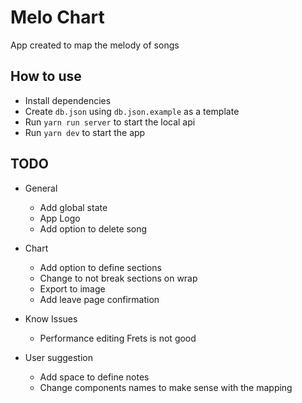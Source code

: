 # Melo Chart

App created to map the melody of songs

## How to use

- Install dependencies
- Create `db.json` using `db.json.example` as a template
- Run `yarn run server` to start the local api
- Run `yarn dev` to start the app

## TODO

- General
  - Add global state
  - App Logo
  - Add option to delete song

- Chart
  - Add option to define sections
  - Change to not break sections on wrap
  - Export to image
  - Add leave page confirmation

- Know Issues
  - Performance editing Frets is not good

- User suggestion
  - Add space to define notes
  - Change components names to make sense with the mapping
